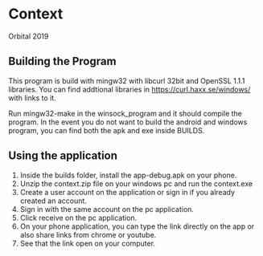 # Context
Orbital 2019 

## Building the Program
This program is build with mingw32 with libcurl 32bit and OpenSSL 1.1.1 libraries.
You can find addtional libraries in https://curl.haxx.se/windows/ with links
to it.

Run mingw32-make in the winsock_program and it should compile the program.
In the event you do not want to build the android and windows program,
you can find both the apk and exe inside BUILDS.

## Using the application
1. Inside the builds folder, install the app-debug.apk on your phone.
2. Unzip the context.zip file on your windows pc and run the context.exe
3. Create a user account on the application or sign in if you already created an account.
4. Sign in with the same account on the pc application.
5. Click receive on the pc application.
6. On your phone application, you can type the link directly on the app or also share links from chrome or youtube.
7. See that the link open on your computer.